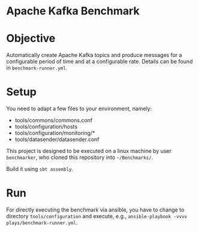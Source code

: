 # Apache Kafka Benchmark

# Objective

Automatically create Apache Kafka topics and produce messages for a configurable period of time and at a configurable rate. Details can be found in `benchmark-runner.yml`.

# Setup

You need to adapt a few files to your environment, namely:

- tools/commons/commons.conf
- tools/configuration/hosts
- tools/configuration/monitoring/*
- tools/datasender/datasender.conf

This project is designed to be executed on a linux machine by user
`benchmarker`, who cloned this repository into `~/Benchmarks/`. 

Build it using `sbt assembly`. 

# Run

For directly executing the benchmark via ansible, you have to change to 
directory `tools/configuration` and execute, e.g., 
`ansible-playbook -vvvv plays/benchmark-runner.yml`.
